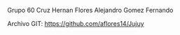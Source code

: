 Grupo 60
Cruz Hernan
Flores Alejandro
Gomez Fernando

Archivo GIT: https://github.com/aflores14/Jujuy